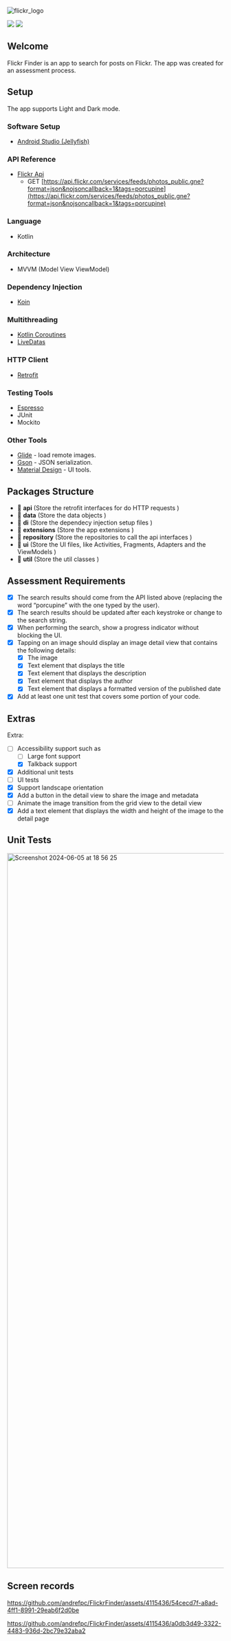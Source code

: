 ![flickr_logo](https://github.com/andrefpc/FlickrFinder/assets/4115436/98ac9375-4780-4ccd-80c6-d65d7aeb8288)

![](https://img.shields.io/badge/version-v1.0.0-blue)  ![](https://img.shields.io/badge/platform-android-red)

## Welcome
Flickr Finder is an app to search for posts on Flickr. 
The app was created for an assessment process.

## Setup

The app supports Light and Dark mode.

### Software Setup
-  [Android Studio (Jellyfish)](https://developer.android.com/studio?gclid=Cj0KCQiAjKqABhDLARIsABbJrGnu24-EGDCgj0GwU72bgw2QqhSlGUDbodJeBTlnr-_CGEPDQrZJZOcaArQ9EALw_wcB&gclsrc=aw.ds "Android Studio")

### API Reference

- [Flickr Api](https://www.flickr.com/services/feeds/docs/photos_public/ "Flickr Api")
  - GET [https://api.flickr.com/services/feeds/photos_public.gne?format=json&nojsoncallback=1&tags=porcupine](https://api.flickr.com/services/feeds/photos_public.gne?format=json&nojsoncallback=1&tags=porcupine)

### Language

- Kotlin

### Architecture

- MVVM (Model View ViewModel)

### Dependency Injection

- [Koin](https://insert-koin.io/ "Koin")

### Multithreading

- [Kotlin Coroutines](https://developer.android.com/kotlin/coroutines?gclid=CjwKCAjw7rWKBhAtEiwAJ3CWLKmcgJFMZLK1QyQwWwfd5_Oy7Da_YNByntiMwhAcQxbpwAbj9fqIORoCIWEQAvD_BwE&gclsrc=aw.ds "Coroutine")
- [LiveDatas](https://developer.android.com/topic/libraries/architecture/livedata?hl=pt-br "LiveDatas")  

### HTTP Client

- [Retrofit](https://square.github.io/retrofit/ "Retrofit")


### Testing Tools

- [Espresso](https://developer.android.com/training/testing/espresso "Espresso")
- JUnit
- Mockito

### Other Tools

- [Glide](http://bumptech.github.io/glide/ "Glide") - load remote images.
- [Gson](https://github.com/google/gson "Gson") - JSON serialization.
- [Material Design](https://material.io/develop/android/docs/getting-started "Material Design") - UI tools.

## Packages Structure
- 📔 **api** (Store the retrofit interfaces for do HTTP requests )
- 📔 **data** (Store the data objects )
- 📔 **di** (Store the dependecy injection setup files )
- 📔 **extensions** (Store the app extensions )
- 📔 **repository** (Store the repositories to call the api interfaces )
- 📔 **ui** (Store the UI files, like Activities, Fragments, Adapters and the ViewModels )
- 📔 **util** (Store the util classes )

## Assessment Requirements
- [x] The search results should come from the API listed above (replacing the word “porcupine” with the one typed by the user).
- [x] The search results should be updated after each keystroke or change to the search string.
- [x] When performing the search, show a progress indicator without blocking the UI.
- [x] Tapping on an image should display an image detail view that contains the following details:
    - [x] The image
    - [x] Text element that displays the title
    - [x] Text element that displays the description
    - [x] Text element that displays the author
    - [x] Text element that displays a formatted version of the published date
- [x] Add at least one unit test that covers some portion of your code.

## Extras
Extra:
- [ ] Accessibility support such as
    - [ ] Large font support
    - [x] Talkback support
- [x] Additional unit tests
- [ ] UI tests
- [x] Support landscape orientation
- [x] Add a button in the detail view to share the image and metadata
- [ ] Animate the image transition from the grid view to the detail view
- [x] Add a text element that displays the width and height of the image to the detail page 

## Unit Tests
<img width="1662" alt="Screenshot 2024-06-05 at 18 56 25" src="https://github.com/andrefpc/FlickrFinder/assets/4115436/593dd412-105e-4116-b86b-0ae1de9ca6ba">

## Screen records

https://github.com/andrefpc/FlickrFinder/assets/4115436/54cecd7f-a8ad-4ff1-8991-29eab6f2d0be

https://github.com/andrefpc/FlickrFinder/assets/4115436/a0db3d49-3322-4483-936d-2bc79e32aba2


